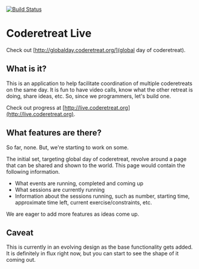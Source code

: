 [![Build Status](https://secure.travis-ci.org/coderetreat/coderetreat-live.png?branch=master)](https://travis-ci.org/coderetreat/coderetreat-live)

# Coderetreat Live

Check out [http://globalday.coderetreat.org/](global day of coderetreat).

## What is it?
This is an application to help facilitate coordination of multiple coderetreats on the same day. It is fun to have video calls, know what the other retreat is doing, share ideas, etc. So, since we programmers, let's build one.

Check out progress at [http://live.coderetreat.org](http://live.coderetreat.org).

## What features are there?
So far, none. But, we're starting to work on some.

The initial set, targeting global day of coderetreat, revolve around a page that can be shared and shown to the world. This page would contain the following information.

* What events are running, completed and coming up
* What sessions are currently running
* Information about the sessions running, such as number, starting time, approximate time left, current exercise/constraints, etc.

We are eager to add more features as ideas come up.

## Caveat
This is currently in an evolving design as the base functionality gets added. It is definitely in flux right now, but you can start to see the shape of it coming out.
